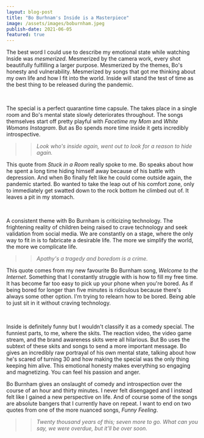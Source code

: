 ```yaml
---
layout: blog-post
title: "Bo Burhnam's Inside is a Masterpiece"
image: /assets/images/boburnham.jpeg
publish-date: 2021-06-05
featured: true
---
```


The best word I could use to describe my emotional state while watching Inside was *mesmerized*. Mesmerized by the camera work, every shot beautifully fulfilling a larger purpose. Mesmerized by the themes, Bo's honesty and vulnerability. Mesmerized by songs that got me thinking about my own life and how I fit into the world. Inside will stand the test of time as the best thing to be released during the pandemic.

<br>

The special is a perfect quarantine time capsule. The takes place in a single room and Bo's mental state slowly deteriorates throughout. The songs themselves start off pretty playful with *Facetime my Mom* and *White Womans Instagram*. But as Bo spends more time inside it gets incredibly introspective. 

> > *Look who's inside again, went out to look for a reason to hide again.*

This quote from *Stuck in a Room* really spoke to me. Bo speaks about how he spent a long time hiding himself away because of his battle with depression. And when Bo finally felt like he could come outside again, the pandemic started. Bo wanted to take the leap out of his comfort zone, only to immediately get swatted down to the rock bottom he climbed out of. It leaves a pit in my stomach.

<br>

A consistent theme with Bo Burnham is criticizing technology. The frightening reality of children being raised to crave technology and seek validation from social media. We are constantly on a stage, where the only way to fit in is to fabricate a desirable life. The more we simplify the world, the more we complicate life.

> > *Apathy's a tragedy and boredom is a crime.*

This quote comes from my new favourite Bo Burnham song, *Welcome to the Internet*. Something that I constantly struggle with is how to fill my free time. It has become far too easy to pick up your phone when you're bored. As if being bored for longer than five minutes is ridiculous because there's always some other option. I'm trying to relearn how to be bored. Being able to just sit in it without craving technology. 

<br>

Inside is definitely funny but I wouldn't classify it as a comedy special. The funniest parts, to me, where the skits. The reaction video, the video game stream, and the brand awareness skits were all hilarious. But Bo uses the subtext of these skits and songs to send a more important message. Bo gives an incredibly raw portrayal of his own mental state, talking about how he's scared of turning 30 and how making the special was the only thing keeping him alive. This emotional honesty makes everything so engaging and magnetizing. You can feel his passion and anger.

Bo Burnham gives an onslaught of comedy and introspection over the course of an hour and thirty minutes. I never felt disengaged and I instead felt like I gained a new perspective on life. And of course some of the songs are absolute bangers that I currently have on repeat. I want to end on two quotes from one of the more nuanced songs, *Funny Feeling*.

> > *Twenty thousand years of this; seven more to go.*
> > *What can you say, we were overdue, but it'll be over soon.*

